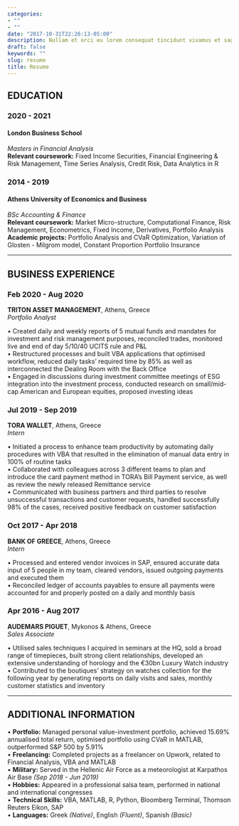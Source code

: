 ```yaml
---
categories:
- ""
- ""
date: "2017-10-31T22:26:13-05:00"
description: Nullam et orci eu lorem consequat tincidunt vivamus et sagittis magna sed nunc rhoncus condimentum sem. In efficitur ligula tate urna. Maecenas massa sed magna lacinia magna pellentesque lorem ipsum dolor. Nullam et orci eu lorem consequat tincidunt. Vivamus et sagittis tempus.
draft: false
keywords: ""
slug: resume
title: Resume
---
```


## EDUCATION
### 2020 - 2021
#### London Business School
*Masters in Financial Analysis*\
**Relevant coursework:** Fixed Income Securities, Financial Engineering & Risk Management, Time Series Analysis, Credit Risk, Data Analytics in R

### 2014 - 2019
#### Athens University of Economics and Business
*BSc Accounting & Finance*\
**Relevant coursework:** Market Micro-structure, Computational Finance, Risk     Management, Econometrics, Fixed Income, Derivatives, Portfolio Analysis \
**Academic projects:** Portfolio Analysis and CVaR Optimization, Variation of Glosten - Milgrom model, Constant Proportion Portfolio Insurance
________________________________________________________________________________
## BUSINESS EXPERIENCE
### Feb 2020 - Aug 2020
**TRITON ASSET MANAGEMENT**, Athens, Greece\
*Portfolio Analyst*

•	Created daily and weekly reports of 5 mutual funds and mandates for investment and risk management purposes, reconciled trades, monitored live and end of day 5/10/40 UCITS rule and P&L \
•	Restructured processes and built VBA applications that optimised workflow, reduced daily tasks’ required time by 85% as well as interconnected the Dealing Room with the Back Office \
•	Engaged in discussions during investment committee meetings of ESG integration into the investment process, conducted research on small/mid-cap American and European equities, proposed investing ideas

### Jul 2019 - Sep 2019
**TORA WALLET**, Athens, Greece\
*Intern*

•	Initiated a process to enhance team productivity by automating daily procedures with VBA that resulted in the elimination of manual data entry in 100% of routine tasks \
•	Collaborated with colleagues across 3 different teams to plan and introduce the card payment method in TORA’s Bill Payment service, as well as review the newly released Remittance service \
•	Communicated with business partners and third parties to resolve unsuccessful transactions and customer requests, handled successfully 98% of the cases, received positive feedback on customer satisfaction

### Oct 2017 - Apr 2018
**BANK OF GREECE**, Athens, Greece\
*Intern*

•	Processed and entered vendor invoices in SAP, ensured accurate data input of 5 people in my team, cleared vendors, issued outgoing payments and executed them \
•	Reconciled ledger of accounts payables to ensure all payments were accounted for and properly posted on a daily and monthly basis

### Apr 2016 - Aug 2017
**AUDEMARS PIGUET**, Mykonos & Athens, Greece\
*Sales Associate*

•	Utilised sales techniques I acquired in seminars at the HQ, sold a broad range of timepieces, built strong client relationships, developed an extensive understanding of horology and the €30bn Luxury Watch industry \
•	Contributed to the boutiques’ strategy on watches collection for the following year by generating reports on daily visits and sales, monthly customer statistics and inventory  
________________________________________________________________________________ 
## ADDITIONAL INFORMATION

•	**Portfolio:** Managed personal value-investment portfolio, achieved 15.69% annualised total return, optimised portfolio using CVaR in MATLAB, outperformed S&P 500 by 5.91%\
•	**Freelancing:** Completed projects as a freelancer on Upwork, related to Financial Analysis, VBA and MATLAB\
•	**Military:** Served in the Hellenic Air Force as a meteorologist at Karpathos Air Base *(Sep 2018 - Jun 2019)*\
•	**Hobbies:** Appeared in a professional salsa team, performed in national and international congresses\
•	**Technical Skills:** VBA, MATLAB, R, Python, Bloomberg Terminal, Thomson Reuters Eikon, SAP\
•	**Languages:** Greek *(Native)*, English *(Fluent)*, Spanish *(Basic)*
